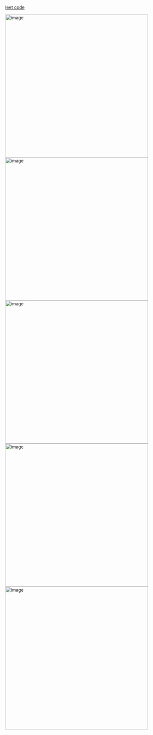 [leet code](https://leetcode.com/problems/path-sum/)

<img width="455" alt="image" src="https://github.com/user-attachments/assets/be57ab6f-786e-4876-a9ba-e8292bd200b3">  

<img width="455" alt="image" src="https://github.com/user-attachments/assets/7f4ae642-0c3d-4538-8945-eecee771ddcf">  

<img width="455" alt="image" src="https://github.com/user-attachments/assets/694326ef-5cd2-45c6-9ca4-691ca2b2688f">  

<img width="455" alt="image" src="https://github.com/user-attachments/assets/fd481e6c-a1ed-4f4d-bb37-74082447d46a">  

<img width="455" alt="image" src="https://github.com/user-attachments/assets/e053c178-3275-45b0-a932-061d201f107d">  
